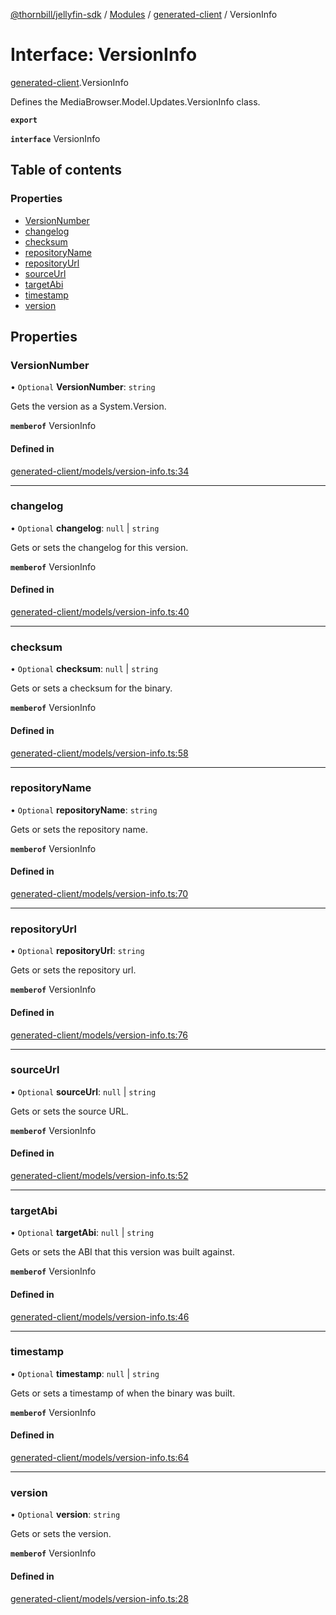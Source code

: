 [@thornbill/jellyfin-sdk](../README.md) / [Modules](../modules.md) / [generated-client](../modules/generated_client.md) / VersionInfo

# Interface: VersionInfo

[generated-client](../modules/generated_client.md).VersionInfo

Defines the MediaBrowser.Model.Updates.VersionInfo class.

**`export`**

**`interface`** VersionInfo

## Table of contents

### Properties

- [VersionNumber](generated_client.VersionInfo.md#versionnumber)
- [changelog](generated_client.VersionInfo.md#changelog)
- [checksum](generated_client.VersionInfo.md#checksum)
- [repositoryName](generated_client.VersionInfo.md#repositoryname)
- [repositoryUrl](generated_client.VersionInfo.md#repositoryurl)
- [sourceUrl](generated_client.VersionInfo.md#sourceurl)
- [targetAbi](generated_client.VersionInfo.md#targetabi)
- [timestamp](generated_client.VersionInfo.md#timestamp)
- [version](generated_client.VersionInfo.md#version)

## Properties

### VersionNumber

• `Optional` **VersionNumber**: `string`

Gets the version as a System.Version.

**`memberof`** VersionInfo

#### Defined in

[generated-client/models/version-info.ts:34](https://github.com/jellyfin/jellyfin-sdk-typescript/blob/fa599ae/src/generated-client/models/version-info.ts#L34)

___

### changelog

• `Optional` **changelog**: ``null`` \| `string`

Gets or sets the changelog for this version.

**`memberof`** VersionInfo

#### Defined in

[generated-client/models/version-info.ts:40](https://github.com/jellyfin/jellyfin-sdk-typescript/blob/fa599ae/src/generated-client/models/version-info.ts#L40)

___

### checksum

• `Optional` **checksum**: ``null`` \| `string`

Gets or sets a checksum for the binary.

**`memberof`** VersionInfo

#### Defined in

[generated-client/models/version-info.ts:58](https://github.com/jellyfin/jellyfin-sdk-typescript/blob/fa599ae/src/generated-client/models/version-info.ts#L58)

___

### repositoryName

• `Optional` **repositoryName**: `string`

Gets or sets the repository name.

**`memberof`** VersionInfo

#### Defined in

[generated-client/models/version-info.ts:70](https://github.com/jellyfin/jellyfin-sdk-typescript/blob/fa599ae/src/generated-client/models/version-info.ts#L70)

___

### repositoryUrl

• `Optional` **repositoryUrl**: `string`

Gets or sets the repository url.

**`memberof`** VersionInfo

#### Defined in

[generated-client/models/version-info.ts:76](https://github.com/jellyfin/jellyfin-sdk-typescript/blob/fa599ae/src/generated-client/models/version-info.ts#L76)

___

### sourceUrl

• `Optional` **sourceUrl**: ``null`` \| `string`

Gets or sets the source URL.

**`memberof`** VersionInfo

#### Defined in

[generated-client/models/version-info.ts:52](https://github.com/jellyfin/jellyfin-sdk-typescript/blob/fa599ae/src/generated-client/models/version-info.ts#L52)

___

### targetAbi

• `Optional` **targetAbi**: ``null`` \| `string`

Gets or sets the ABI that this version was built against.

**`memberof`** VersionInfo

#### Defined in

[generated-client/models/version-info.ts:46](https://github.com/jellyfin/jellyfin-sdk-typescript/blob/fa599ae/src/generated-client/models/version-info.ts#L46)

___

### timestamp

• `Optional` **timestamp**: ``null`` \| `string`

Gets or sets a timestamp of when the binary was built.

**`memberof`** VersionInfo

#### Defined in

[generated-client/models/version-info.ts:64](https://github.com/jellyfin/jellyfin-sdk-typescript/blob/fa599ae/src/generated-client/models/version-info.ts#L64)

___

### version

• `Optional` **version**: `string`

Gets or sets the version.

**`memberof`** VersionInfo

#### Defined in

[generated-client/models/version-info.ts:28](https://github.com/jellyfin/jellyfin-sdk-typescript/blob/fa599ae/src/generated-client/models/version-info.ts#L28)
